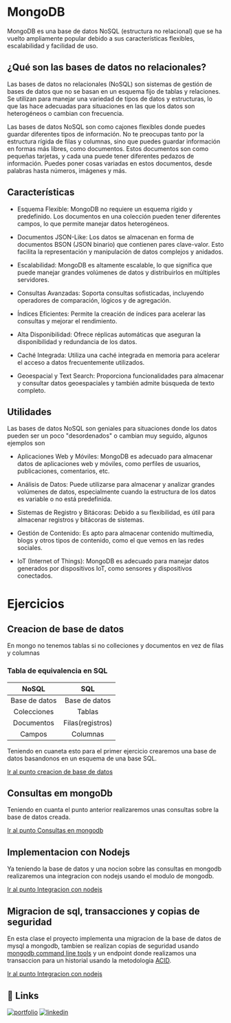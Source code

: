 # MongoDB

MongoDB es una base de datos NoSQL (estructura no relacional) que se ha vuelto ampliamente popular debido a sus características flexibles, escalabilidad y facilidad de uso.

## ¿Qué son las bases de datos no relacionales?

Las bases de datos no relacionales (NoSQL) son sistemas de gestión de bases de datos que no se basan en un esquema fijo de tablas y relaciones. Se utilizan para manejar una variedad de tipos de datos y estructuras, lo que las hace adecuadas para situaciones en las que los datos son heterogéneos o cambian con frecuencia. 

Las bases de datos NoSQL son como cajones flexibles donde puedes guardar diferentes tipos de información. No te preocupas tanto por la estructura rígida de filas y columnas, sino que puedes guardar información en formas más libres, como documentos. Estos documentos son como pequeñas tarjetas, y cada una puede tener diferentes pedazos de información. Puedes poner cosas variadas en estos documentos, desde palabras hasta números, imágenes y más.

## Características

- Esquema Flexible: MongoDB no requiere un esquema rígido y predefinido. Los documentos en una colección pueden tener diferentes campos, lo que permite manejar datos heterogéneos.

- Documentos JSON-Like: Los datos se almacenan en forma de documentos BSON (JSON binario) que contienen pares clave-valor. Esto facilita la representación y manipulación de datos complejos y anidados.

- Escalabilidad: MongoDB es altamente escalable, lo que significa que puede manejar grandes volúmenes de datos y distribuirlos en múltiples servidores.

- Consultas Avanzadas: Soporta consultas sofisticadas, incluyendo operadores de comparación, lógicos y de agregación.

- Índices Eficientes: Permite la creación de índices para acelerar las consultas y mejorar el rendimiento.

- Alta Disponibilidad: Ofrece réplicas automáticas que aseguran la disponibilidad y redundancia de los datos.

- Caché Integrada: Utiliza una caché integrada en memoria para acelerar el acceso a datos frecuentemente utilizados.

- Geoespacial y Text Search: Proporciona funcionalidades para almacenar y consultar datos geoespaciales y también admite búsqueda de texto completo.

## Utilidades

Las bases de datos NoSQL son geniales para situaciones donde los datos pueden ser un poco "desordenados" o cambian muy seguido, algunos ejemplos son

* Aplicaciones Web y Móviles: MongoDB es adecuado para almacenar datos de aplicaciones web y móviles, como perfiles de usuarios, publicaciones, comentarios, etc.

* Análisis de Datos: Puede utilizarse para almacenar y analizar grandes volúmenes de datos, especialmente cuando la estructura de los datos es variable o no está predefinida.

* Sistemas de Registro y Bitácoras: Debido a su flexibilidad, es útil para almacenar registros y bitácoras de sistemas.

* Gestión de Contenido: Es apto para almacenar contenido multimedia, blogs y otros tipos de contenido, como el que vemos en las redes sociales.

* IoT (Internet of Things): MongoDB es adecuado para manejar datos generados por dispositivos IoT, como sensores y dispositivos conectados.
 
# Ejercicios

## Creacion de base de datos

En mongo no tenemos tablas si no colleciones y documentos en vez de filas y columnas

### Tabla de equivalencia en SQL

|NoSQL| SQL |
|:----:|:----:|
|Base de datos | Base de datos |
|Colecciones   | Tablas |
|Documentos | Filas(registros) |
|Campos | Columnas |

Teniendo en cuaneta esto para el primer ejercicio crearemos una base de datos basandonos en un esquema de una base SQL. 

[Ir al punto creacion de base de datos](/mongodbclase1/)

## Consultas em mongoDb

Teniendo en cuanta el punto anterior realizaremos unas consultas sobre la base de datos creada.

[Ir al punto Consultas en mongodb](/mongodbclase2/)

## Implementacion con Nodejs

Ya teniendo la base de datos y una nocion sobre las consultas en mongodb realizaremos una integracion con nodejs usando el modulo de mongodb.

[Ir al punto Integracion con nodejs](/review_1/)

## Migracion de sql, transacciones y copias de seguridad

En esta clase el proyecto implementa una migracion de la base de datos de mysql a mongodb, tambien se realizan copias de seguridad usando [mongodb command line tools](https://www.mongodb.com/docs/database-tools/) y un endpoint donde realizamos una transaccion para un historial usando la metodologia [ACID](https://www.mongodb.com/basics/acid-transactions).

[Ir al punto Integracion con nodejs](/review_2/)


## 🔗 Links

[![portfolio](https://img.shields.io/badge/my_portfolio-000?style=for-the-badge&logo=ko-fi&logoColor=white)](https://dannkol.github.io/portafolios/)
[![linkedin](https://img.shields.io/badge/linkedin-0A66C2?style=for-the-badge&logo=linkedin&logoColor=white)](https://www.linkedin.com/in/daniel-manosalva-000b98242)